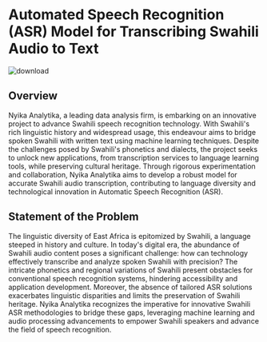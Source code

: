 # Automated Speech Recognition (ASR) Model for Transcribing Swahili Audio to Text
![download](https://github.com/wambuapk/asr-model-for-transcribing-swahili-audio-to-text/assets/109678429/a30bfc09-33b3-43f0-adf2-95346c3016ac)

## Overview
Nyika Analytika, a leading data analysis firm, is embarking on an innovative project to advance Swahili speech recognition technology. With Swahili's rich linguistic history and widespread usage, this endeavour aims to bridge spoken Swahili with written text using machine learning techniques. Despite the challenges posed by Swahili's phonetics and dialects, the project seeks to unlock new applications, from transcription services to language learning tools, while preserving cultural heritage. Through rigorous experimentation and collaboration, Nyika Analytika aims to develop a robust model for accurate Swahili audio transcription, contributing to language diversity and technological innovation in Automatic Speech Recognition (ASR).

## Statement of the Problem
The linguistic diversity of East Africa is epitomized by Swahili, a language steeped in history and culture. In today's digital era, the abundance of Swahili audio content poses a significant challenge: how can technology effectively transcribe and analyze spoken Swahili with precision? The intricate phonetics and regional variations of Swahili present obstacles for conventional speech recognition systems, hindering accessibility and application development. Moreover, the absence of tailored ASR solutions exacerbates linguistic disparities and limits the preservation of Swahili heritage. Nyika Analytika recognizes the imperative for innovative Swahili ASR methodologies to bridge these gaps, leveraging machine learning and audio processing advancements to empower Swahili speakers and advance the field of speech recognition.
